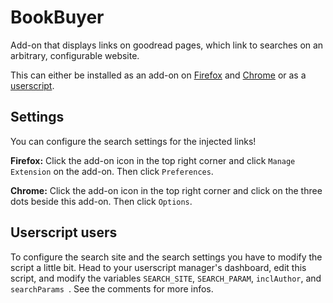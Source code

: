 # BookBuyer

Add-on that displays links on goodread pages, which link to searches on an
arbitrary, configurable website.

This can either be installed as an add-on on [Firefox](TODO)
and [Chrome](TODO)
or as a [userscript](https://raw.githubusercontent.com/JonDerThan/bookbuyer/main/bookbuyer.user.js).

## Settings

You can configure the search settings for the injected links!

**Firefox:** Click the add-on icon in the top right corner and click
`Manage Extension` on the add-on. Then click `Preferences`.

**Chrome:** Click the add-on icon in the top right corner and click on the
three dots beside this add-on. Then click `Options`.


## Userscript users

To configure the search site and the search settings you have to modify the
script a little bit. Head to your userscript manager's dashboard, edit this
script, and modify the variables `SEARCH_SITE`, `SEARCH_PARAM`, `inclAuthor`,
and `searchParams `. See the comments for more infos.


